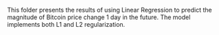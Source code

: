 This folder presents the results of using Linear Regression to predict the magnitude of Bitcoin price change 1 day in the future. The model implements both L1 and L2 regularization.
